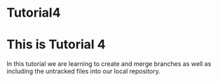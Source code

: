 # Tutorial4

# This is Tutorial 4

In this tutorial we are learning to create and merge branches as well as including the untracked files into our local repository.